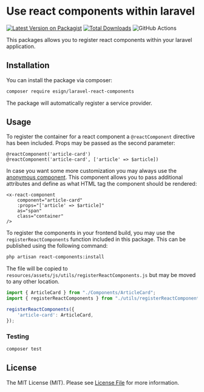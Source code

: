 # Use react components within laravel

[![Latest Version on Packagist](https://img.shields.io/packagist/v/esign/laravel-react-components.svg?style=flat-square)](https://packagist.org/packages/esign/laravel-react-components)
[![Total Downloads](https://img.shields.io/packagist/dt/esign/laravel-react-components.svg?style=flat-square)](https://packagist.org/packages/esign/laravel-react-components)
![GitHub Actions](https://github.com/esign/laravel-react-components/actions/workflows/main.yml/badge.svg)

This packages allows you to register react components within your laravel application.

## Installation

You can install the package via composer:

```bash
composer require esign/laravel-react-components
```

The package will automatically register a service provider.

## Usage
To register the container for a react component a `@reactComponent` directive has been included. Props may be passed as the second parameter:
```blade
@reactComponent('article-card')
@reactComponent('article-card', ['article' => $article])
```

In case you want some more customization you may always use the [anonymous component](https://laravel.com/docs/blade#anonymous-components).
This component allows you to pass additional attributes and define as what HTML tag the component should be rendered:
```blade
<x-react-component
    component="article-card"
    :props="['article' => $article]"
    as="span"
    class="container"
/>
```

To register the components in your frontend build, you may use the `registerReactComponents` function included in this package. This can be published using the following command:
```bash
php artisan react-components:install
```

The file will be copied to `resources/assets/js/utils/registerReactComponents.js` but may be moved to any other location.

```javascript
import { ArticleCard } from "./Components/ArticleCard";
import { registerReactComponents } from "./utils/registerReactComponents";

registerReactComponents({
    'article-card': ArticleCard,
});
```


### Testing

```bash
composer test
```

## License

The MIT License (MIT). Please see [License File](LICENSE.md) for more information.
